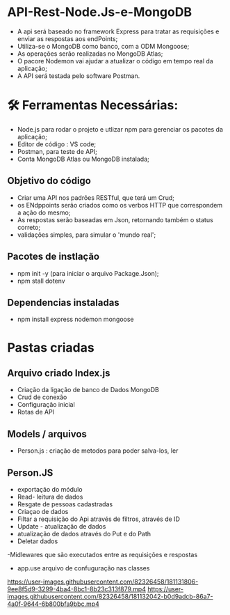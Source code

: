 # API-Rest-Node.Js-e-MongoDB

- A api será baseado no framework Express para tratar as requisições e enviar as respostas aos endPoints;
- Utiliza-se o MongoDB como banco, com a ODM Mongoose;
- As operações serão realizadas no MongoDB Atlas;
- O pacore Nodemon vai ajudar a atualizar o código em tempo real da aplicação;
- A API será testada pelo software Postman.

 # :hammer_and_wrench: Ferramentas Necessárias:
 - Node.js para rodar o projeto e utlizar npm para gerenciar os pacotes da aplicação;
 - Editor de código : VS code;
 - Postman, para teste de API;
 - Conta MongoDB Atlas ou MongoDB instalada;

## Objetivo do código
- Criar uma API nos padrões RESTful, que terá um Crud;
- os ENdppoints serão criados como os verbos HTTP que correspondem a ação do mesmo;
- As respostas serão baseadas em Json, retornando também o status correto;
- validações simples, para simular o 'mundo real';

## Pacotes de instlação

- npm init -y (para iniciar o arquivo Package.Json);
- npm stall dotenv

## Dependencias instaladas
-  npm install express nodemon mongoose
# Pastas criadas
## Arquivo criado Index.js
- Criação da ligação de banco de Dados MongoDB
- Crud de conexão
- Configuração inicial
- Rotas de API 
## Models / arquivos
- Person.js : criação de metodos para poder salva-los, ler 

## Person.JS
- exportação do módulo
- Read- leitura de dados
- Resgate de pessoas cadastradas
- Criaçao de dados
- Filtar a requisição do Api através de filtros, através de ID
- Update - atualização de dados
- atualização de dados através do Put e do Path
- Deletar dados

-Midlewares que são executados entre as requisições e respostas
- app.use arquivo de confuguração nas classes

https://user-images.githubusercontent.com/82326458/181131806-9ee8f5d9-3299-4ba4-8bc1-8b23c313f879.mp4
https://user-images.githubusercontent.com/82326458/181132042-b0d9adcb-86a7-4a0f-9644-6b800bfa9bbc.mp4
